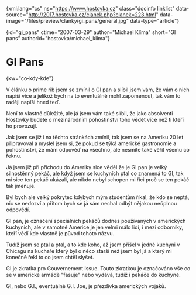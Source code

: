 
{xml:lang="cs" ns="https://www.hostovka.cz" class="docinfo linklist" data-source="http://2017.hostovka.cz/clanek.php?clanek=223.html" data-image="/files/preview/clanky/gi_pans/general.jpg" data-type="article"}

{id="gi\_pans" ctime="2007-03-29" author="Michael Klíma" short="GI pans" authorid="hostovka/michael\_klima"}

# GI Pans

<!-- generated attribute kw by user_udpatekw.sh on 2019-03-13, do not edit -->

{kw="co-kdy-kde"}

V článku o prime rib jsem se zmínil o GI pan a slíbil jsem vám, že vám o nich napíši více a jelikož bych na to eventuálně mohl zapomenout, tak vám to raději napíši hned teď.

Není to vlastně důležité, ale já jsem vám také slíbil, že jako absolventi Hostovky budete o mezinárodním pohostinství toho vědět více než ti kteří ho provozují.

Jak jsem se již i na těchto stránkách zmínil, tak jsem se na Ameriku 20 let připravoval a myslel jsem si, že pokud se týká americké gastronomie a pohostinství, že mám odpověď na všechno, ale nesmíte také věřit všemu co řeknu.

Já jsem již při příchodu do Ameriky sice věděl že je GI pan je velký silnostěnný pekáč, ale když jsem se kuchyních ptal co znamená to GI, tak mi sice ten pekáč ukázali, ale nikdo nebyl schopen mi říci proč se ten pekáč tak jmenuje.

Byl bych ale velký pokrytec kdybych mým studentům říkal, že kdo se neptá, nic se nedozví a přitom bych se já sám nechal odbýt nějakou neúplnou odpovědí.

GI pan, je označení speciálních pekáčů dodnes používaných v amerických kuchyních, ale v samotné Americe je jen velmi málo lidí, i mezi odborníky, kteří vědí kde vlastně je původ tohoto názvu.

Tudíž jsem se ptal a ptal, a to kde koho, až jsem přišel v jedné kuchyni v Chicagu na kuchaře který byl o něco starší než jsem byl já a který mi konečně řekl to co jsem chtěl slyšet.

GI je zkratka pro Gouvernement Issue. Touto zkratkou je označováno vše co se v americké armádě "fasuje" nebo vydává, tudíž i pekáče do kuchyně.

GI, nebo G.I., eventuálně G.I. Joe, je přezdívka amerických vojáků.

